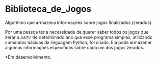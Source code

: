 # Biblioteca_de_Jogos
Algorítimo que armazena informações sobre jogos finalizados (zerados).

Por uma pessoa ter a necessidade de querer saber todos os jogos que zerar a partir de determinado ano que esse programa simples, utilizando comandos básicas da linguagem Python, foi criado. Ela pode armazenar algumas informações específicas sobre cada um dos jogos zerados.

*Em desenvolvimento.